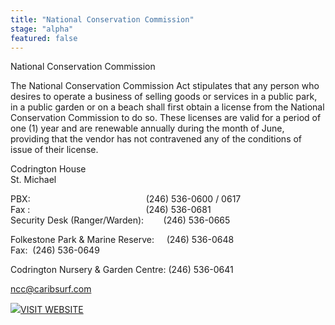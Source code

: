 ```yaml
---
title: "National Conservation Commission"
stage: "alpha"
featured: false
---
```


National Conservation Commission

The National Conservation Commission Act stipulates that any person who desires to operate a business of selling goods or services in a public park, in a public garden or on a beach shall first obtain a license from the National Conservation Commission to do so. These licenses are valid for a period of one (1) year and are renewable annually during the month of June, providing that the vendor has not contravened any of the conditions of issue of their license.

Codrington House   
St. Michael

PBX:                                               (246) 536-0600 / 0617  
Fax :                                               (246) 536-0681  
Security Desk (Ranger/Warden):        (246) 536-0665

Folkestone Park & Marine Reserve:     (246) 536-0648  
Fax:  (246) 536-0649

Codrington Nursery & Garden Centre: (246) 536-0641

ncc@caribsurf.com

[![](https://www.gov.bb/fileadmin/template/images/i-visit-white.png)](http://nccbarbados.gov.bb/)[VISIT WEBSITE](http://nccbarbados.com)